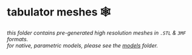 # tabulator meshes 🕸

*this folder contains pre-generated high resolution meshes in `.STL` & `3MF` formats.*\
*for native, parametric models, please see the [models](www.com) folder.*
